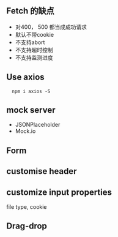 ## Fetch 的缺点
- 对400， 500 都当成成功请求
- 默认不带cookie
- 不支持abort
- 不支持超时控制
- 不支持监测进度

## Use axios
```
  npm i axios -S
```

## mock server
- JSONPlaceholder
- Mock.io

## Form



## customise header

## customize input properties
  file type, cookie

## Drag-drop
